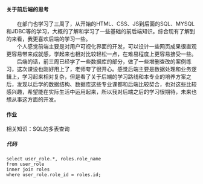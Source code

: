 #### 关于前后端的思考
&emsp;&emsp;在部门也学习了三周了，从开始的HTML、CSS、JS到后面的SQL、MYSQL和JDBC等的学习，大概的了解和学习了一些基础的前后端知识。综合现有了解到的来看，我更喜欢后端的学习一些。<br>
&emsp;&emsp;个人感觉前端主要是对用户可视化界面的开发，可以设计一些网页成果很直观更容易带来成就感，学起来也相对比较轻松一点，在难易程度上更容易接受一些。<br>
&emsp;&emsp;后端的话，前三周已经学了一些数据库的部分，做了一些增删查改的案例练习，这次课设也刚好用上了，老师夸了很开心。感觉后端主要是数据处理和业务逻辑上，学习起来相对复杂，但是看了关于后端的学习路线和本专业的培养方案之后，发现以后学的数据结构、数据库这些专业课都和后端比较契合，也对这些比较感兴趣，希望能在实际生活中运用起来，所以我对后端之后的学习很期待，未来也想从事这方面的开发。<br>

#### 作业
相关知识：SQL的多表查询
##### 代码
```mysql
select user_role.*, roles.role_name
from user_role
inner join roles
where user_role.role_id = roles.id;
```